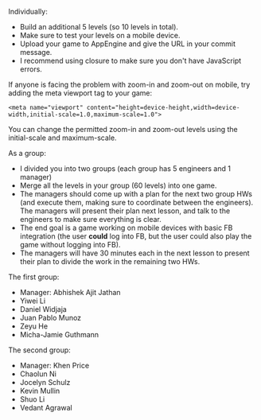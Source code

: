 Individually:
  * Build an additional 5 levels (so 10 levels in total).
  * Make sure to test your levels on a mobile device.
  * Upload your game to AppEngine and give the URL in your commit message.
  * I recommend using closure to make sure you don't have JavaScript errors.

If anyone is facing the problem with zoom-in and zoom-out on mobile, try adding the meta viewport tag to your game:
```
<meta name="viewport" content="height=device-height,width=device-width,initial-scale=1.0,maximum-scale=1.0"> 
```
You can change the permitted zoom-in and zoom-out levels using the initial-scale and maximum-scale.

As a group:
  * I divided you into two groups (each group has 5 engineers and 1 manager)
  * Merge all the levels in your group (60 levels) into one game.
  * The managers should come up with a plan for the next two group HWs (and execute them, making sure to coordinate between the engineers). The managers will present their plan next lesson, and talk to the engineers to make sure everything is clear.
  * The end goal is a game working on mobile devices with basic FB integration (the user **could** log into FB, but the user could also play the game without logging into FB).
  * The managers will have 30 minutes each in the next lesson to present their plan to divide the work in the remaining two HWs.

The first group:
  * Manager: Abhishek Ajit Jathan
  * Yiwei Li
  * Daniel Widjaja
  * Juan Pablo Munoz
  * Zeyu He
  * Micha-Jamie Guthmann

The second group:
  * Manager: Khen Price
  * Chaolun Ni
  * Jocelyn Schulz
  * Kevin Mullin
  * Shuo Li
  * Vedant Agrawal